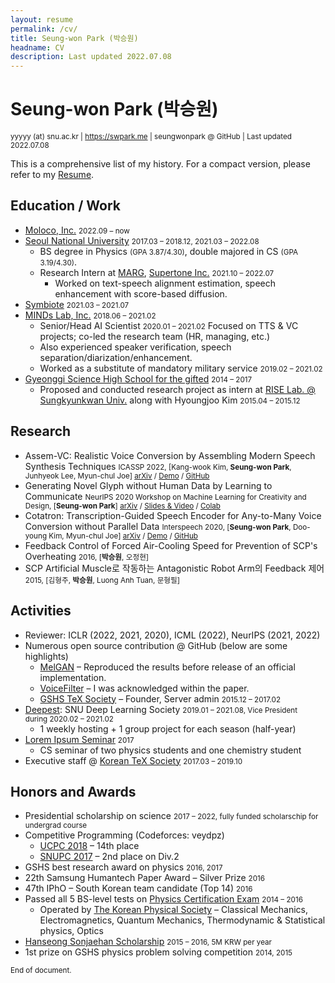 ```yaml
---
layout: resume
permalink: /cv/
title: Seung-won Park (박승원)
headname: CV
description: Last updated 2022.07.08
---
```


# Seung-won Park (박승원)

<small>yyyyy (at) snu.ac.kr | https://swpark.me | seungwonpark @ GitHub | Last updated 2022.07.08</small>

This is a comprehensive list of my history. For a compact version, please refer to my [Resume](../resume).

## Education / Work

* [Moloco, Inc.](https://www.moloco.com/) <small>2022.09 – now </small>
* [Seoul National University](https://en.snu.ac.kr) <small>2017.03 – 2018.12, 2021.03 – 2022.08 </small>
  * BS degree in Physics <small>(GPA 3.87/4.30)</small>, double majored in CS <small>(GPA 3.19/4.30)</small>.
  * Research Intern at [MARG](http://marg.snu.ac.kr), [Supertone Inc.](https://supertone.ai/) <small>2021.10 – 2022.07</small>
    * Worked on text-speech alignment estimation, speech enhancement with score-based diffusion.
* [Symbiote](https://symbiote-ai.github.io/) <small> 2021.03 – 2021.07</small>
* [MINDs Lab, Inc.](https://mindslab-ai.github.io/publications/) <small>2018.06 – 2021.02</small>
  * Senior/Head AI Scientist <small>2020.01 – 2021.02</small>
    Focused on TTS & VC projects; co-led the research team (HR, managing, etc.)
  * Also experienced speaker verification, speech separation/diarization/enhancement.
  * Worked as a substitute of mandatory military service <small>2019.02 – 2021.02</small>
* [Gyeonggi Science High School for the gifted](https://www.gs.hs.kr) <small>2014 – 2017</small>
  * Proposed and conducted research project as intern at [RISE Lab. @ Sungkyunkwan Univ.](http://ris.skku.edu/home/) along with Hyoungjoo Kim <small>2015.04 – 2015.12</small>

## Research

- Assem-VC: Realistic Voice Conversion by Assembling Modern Speech Synthesis Techniques <small>ICASSP 2022, [Kang-wook Kim, **Seung-won Park**, Junhyeok Lee, Myun-chul Joe] [arXiv](https://arxiv.org/abs/2104.00931) / [Demo](https://mindslab-ai.github.io/assem-vc/) / [GitHub](https://github.com/mindslab-ai/assem-vc)</small>
- Generating Novel Glyph without Human Data by Learning to Communicate <small>NeurIPS 2020 Workshop on Machine Learning for Creativity and Design, [**Seung-won Park**] [arXiv](https://arxiv.org/abs/2010.04402) / [Slides & Video](https://slideslive.com/38941000) / [Colab](https://colab.research.google.com/drive/1NDEdM7PjcS2ohKP39UnsX02hg_EyOpYX?usp=sharing)</small>
- Cotatron: Transcription-Guided Speech Encoder for Any-to-Many Voice Conversion without Parallel Data <small>Interspeech 2020, [**Seung-won Park**, Doo-young Kim, Myun-chul Joe] [arXiv](https://arxiv.org/abs/2005.03295) / [Demo](https://mindslab-ai.github.io/cotatron) / [GitHub](https://github.com/mindslab-ai/cotatron)</small>
- Feedback Control of Forced Air-Cooling Speed for Prevention of SCP's Overheating <small>2016, [**박승원**, 오정현]</small>
- SCP Artificial Muscle로 작동하는 Antagonistic Robot Arm의 Feedback 제어 <small>2015, [김형주, **박승원**, Luong Anh Tuan, 문형필]</small>

## Activities

* Reviewer: ICLR (2022, 2021, 2020), ICML (2022), NeurIPS (2021, 2022)
* Numerous open source contribution @ GitHub (below are some highlights)
  * [MelGAN](https://github.com/seungwonpark/melgan) – Reproduced the results before release of an official implementation.
  * [VoiceFilter](https://github.com/mindslab-ai/voicefilter) – I was acknowledged within the paper.
  * [GSHS TeX Society](http://latex.gs.hs.kr) – Founder, Server admin <small>2015.12 – 2017.02</small>
* [Deepest](https://github.com/Deepest-Project): SNU Deep Learning Society <small>2019.01 – 2021.08, Vice President during 2020.02 – 2021.02</small>
  * 1 weekly hosting + 1 group project for each season (half-year)
* [Lorem Ipsum Seminar](https://github.com/seungwonpark/lipsum-seminar) <small>2017</small>
  * CS seminar of two physics students and one chemistry student
* Executive staff @ [Korean TeX Society](http://www.ktug.org) <small>2017.03 – 2019.10</small>

## Honors and Awards

* Presidential scholarship on science <small>2017 – 2022, fully funded scholarschip for undergrad course</small>
* Competitive Programming (Codeforces: veydpz)
  * [UCPC 2018](https://2018.ucpc.io/) – 14th place
  * [SNUPC 2017](https://snups.snucse.org/snupc2017/) – 2nd place on Div.2
* GSHS best research award on physics <small>2016, 2017</small>
* 22th Samsung Humantech Paper Award – Silver Prize <small>2016</small>
* 47th IPhO – South Korean team candidate (Top 14) <small>2016</small>
* Passed all 5 BS-level tests on [Physics Certification Exam](https://kphc.kps.or.kr/about/) <small>2014 – 2016</small>
  * Operated by [The Korean Physical Society](http://www.kps.or.kr/) – Classical Mechanics, Electromagnetics, Quantum Mechanics, Thermodynamic & Statistical physics, Optics
* [Hanseong Sonjaehan Scholarship](http://sonjaehan.org/) <small>2015 – 2016, 5M KRW per year</small>
* 1st prize on GSHS physics problem solving competition <small>2014, 2015</small>

<small>End of document.</small>
